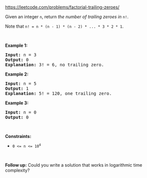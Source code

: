 https://leetcode.com/problems/factorial-trailing-zeroes/

<div class="content__u3I1 question-content__JfgR"><div><p>Given an integer <code>n</code>, return <em>the number of trailing zeroes in </em><code>n!</code>.</p>

<p>Note that <code>n! = n * (n - 1) * (n - 2) * ... * 3 * 2 * 1</code>.</p>

<p>&nbsp;</p>
<p><strong>Example 1:</strong></p>

<pre><strong>Input:</strong> n = 3
<strong>Output:</strong> 0
<strong>Explanation:</strong> 3! = 6, no trailing zero.
</pre>

<p><strong>Example 2:</strong></p>

<pre><strong>Input:</strong> n = 5
<strong>Output:</strong> 1
<strong>Explanation:</strong> 5! = 120, one trailing zero.
</pre>

<p><strong>Example 3:</strong></p>

<pre><strong>Input:</strong> n = 0
<strong>Output:</strong> 0
</pre>

<p>&nbsp;</p>
<p><strong>Constraints:</strong></p>

<ul>
	<li><code>0 &lt;= n &lt;= 10<sup>4</sup></code></li>
</ul>

<p>&nbsp;</p>
<p><strong>Follow up:</strong> Could you write a solution that works in logarithmic time complexity?</p>
</div></div>
